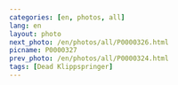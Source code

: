 ```yaml
---
categories: [en, photos, all]
lang: en
layout: photo
next_photo: /en/photos/all/P0000326.html
picname: P0000327
prev_photo: /en/photos/all/P0000324.html
tags: [Dead Klippspringer]
---
```

